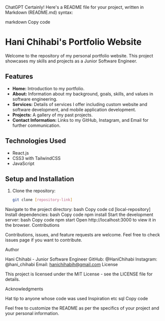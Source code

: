
ChatGPT
Certainly! Here's a README file for your project, written in Markdown (README.md) syntax:

markdown
Copy code
# Hani Chihabi's Portfolio Website

Welcome to the repository of my personal portfolio website. This project showcases my skills and projects as a Junior Software Engineer.

## Features

- **Home:** Introduction to my portfolio.
- **About:** Information about my background, goals, skills, and values in software engineering.
- **Services:** Details of services I offer including custom website and software development, and mobile application development.
- **Projects:** A gallery of my past projects.
- **Contact Information:** Links to my GitHub, Instagram, and Email for further communication.

## Technologies Used

- React.js
- CSS3 with TailwindCSS
- JavaScript

## Setup and Installation

1. Clone the repository:
   ```bash
   git clone [repository-link]
Navigate to the project directory:
bash
Copy code
cd [local-repository]
Install dependencies:
bash
Copy code
npm install
Start the development server:
bash
Copy code
npm start
Open http://localhost:3000 to view it in the browser.
Contributions

Contributions, issues, and feature requests are welcome. Feel free to check issues page if you want to contribute.

Author

Hani Chihabi - Junior Software Engineer
GitHub: @HaniChihabi
Instagram: @hani_chihabi
Email: hanichihabih@gmail.com
License

This project is licensed under the MIT License - see the LICENSE file for details.

Acknowledgments

Hat tip to anyone whose code was used
Inspiration
etc
sql
Copy code

Feel free to customize the README as per the specifics of your project and your personal information.

